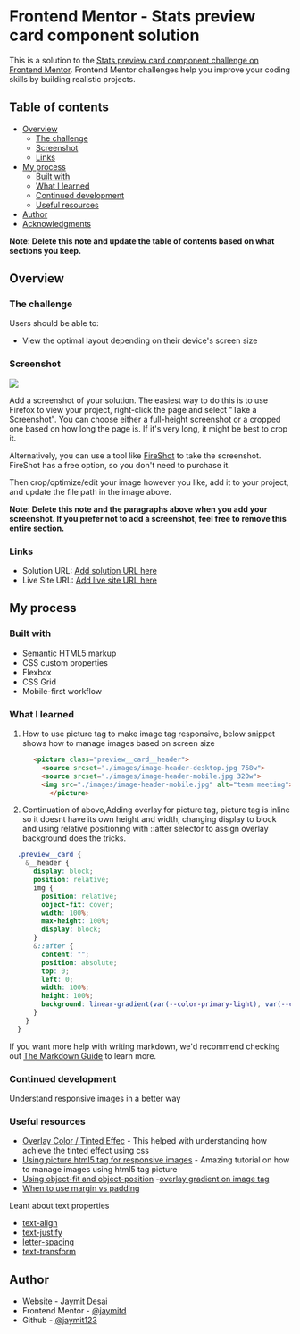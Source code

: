 # Frontend Mentor - Stats preview card component solution

This is a solution to the [Stats preview card component challenge on Frontend Mentor](https://www.frontendmentor.io/challenges/stats-preview-card-component-8JqbgoU62). Frontend Mentor challenges help you improve your coding skills by building realistic projects. 

## Table of contents

- [Overview](#overview)
  - [The challenge](#the-challenge)
  - [Screenshot](#screenshot)
  - [Links](#links)
- [My process](#my-process)
  - [Built with](#built-with)
  - [What I learned](#what-i-learned)
  - [Continued development](#continued-development)
  - [Useful resources](#useful-resources)
- [Author](#author)
- [Acknowledgments](#acknowledgments)

**Note: Delete this note and update the table of contents based on what sections you keep.**

## Overview

### The challenge

Users should be able to:

- View the optimal layout depending on their device's screen size

### Screenshot

![](./screenshot.jpg)

Add a screenshot of your solution. The easiest way to do this is to use Firefox to view your project, right-click the page and select "Take a Screenshot". You can choose either a full-height screenshot or a cropped one based on how long the page is. If it's very long, it might be best to crop it.

Alternatively, you can use a tool like [FireShot](https://getfireshot.com/) to take the screenshot. FireShot has a free option, so you don't need to purchase it. 

Then crop/optimize/edit your image however you like, add it to your project, and update the file path in the image above.

**Note: Delete this note and the paragraphs above when you add your screenshot. If you prefer not to add a screenshot, feel free to remove this entire section.**

### Links

- Solution URL: [Add solution URL here](https://your-solution-url.com)
- Live Site URL: [Add live site URL here](https://your-live-site-url.com)

## My process

### Built with

- Semantic HTML5 markup
- CSS custom properties
- Flexbox
- CSS Grid
- Mobile-first workflow


### What I learned

1. How to use picture tag to make image tag responsive, below snippet shows how to manage images based on screen size

```html
      <picture class="preview__card__header">
        <source srcset="./images/image-header-desktop.jpg 768w">
        <source srcset="./images/image-header-mobile.jpg 320w">
        <img src="./images/image-header-mobile.jpg" alt="team meeting">
          </picture>    
```


2. Continuation of above,Adding overlay for picture tag, picture tag is inline so it doesnt have its own height and width, changing display to block and using relative positioning with ::after selector to assign overlay background does the tricks.
```css
  .preview__card {
    &__header {
      display: block;
      position: relative;
      img {
        position: relative;
        object-fit: cover;
        width: 100%;
        max-height: 100%;
        display: block;
      }     
      &::after {
        content: "";
        position: absolute;
        top: 0;
        left: 0;
        width: 100%;
        height: 100%;
        background: linear-gradient(var(--color-primary-light), var(--color-primary-light));
      }
    }
  }
```



If you want more help with writing markdown, we'd recommend checking out [The Markdown Guide](https://www.markdownguide.org/) to learn more.


### Continued development
Understand responsive images in a better way

### Useful resources

- [Overlay Color / Tinted Effec](https://css-tricks.com/tinted-images-multiple-backgrounds/) - This helped with understanding how achieve the tinted effect using css
- [Using picture html5 tag for responsive images](https://www.smashingmagazine.com/2014/05/responsive-images-done-right-guide-picture-srcset/) - Amazing tutorial on how to manage images using html5 tag picture
- [Using object-fit and object-position](https://www.sitepoint.com/using-css-object-fit-object-position-properties/)
-[overlay gradient on image tag]()
- [When to use margin vs padding](https://stackoverflow.com/questions/2189452/when-to-use-margin-vs-padding-in-css)

Leant about text properties
- [text-align](https://css-tricks.com/almanac/properties/t/text-align/)
- [text-justify](https://css-tricks.com/almanac/properties/t/text-justify/)
- [letter-spacing](https://css-tricks.com/almanac/properties/l/letter-spacing/)
- [text-transform](https://www.w3schools.com/cssref/pr_text_text-transform.asp)



## Author

- Website - [Jaymit Desai](https://www.jaymitdesai.com)
- Frontend Mentor - [@jaymitd](https://www.frontendmentor.io/profile/jaymitd)
- Github - [@jaymit123](https://github.com/jaymit123)

